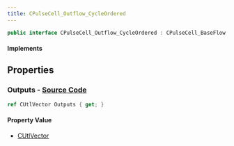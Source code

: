 ```yaml
---
title: CPulseCell_Outflow_CycleOrdered
---
```


```csharp
public interface CPulseCell_Outflow_CycleOrdered : CPulseCell_BaseFlow, CPulseCell_Base, ISchemaClass<CPulseCell_Base>, ISchemaClass<CPulseCell_BaseFlow>, ISchemaClass<CPulseCell_Outflow_CycleOrdered>, ISchemaField, ISchemaClass, INativeHandle
```

#### Implements

## Properties

### **Outputs** - [Source Code](https://github.com/swiftly-solution/swiftlys2/blob/main/managed/src/SwiftlyS2.Generated/Schemas/Interfaces/CPulseCell_Outflow_CycleOrdered.cs#L17)

```csharp
ref CUtlVector Outputs { get; }
```

#### Property Value

- [CUtlVector](/docs/api/)

